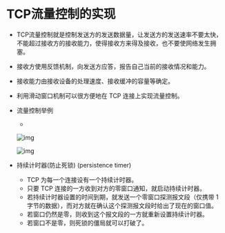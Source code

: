 # TCP流量控制的实现

- TCP流量控制就是控制发送方的发送数据量，让发送方的发送速率不要太快，不能超过接收方的接收能力，使得接收方来得及接收，也不要使网络发生拥塞。

- 接收方使用反馈机制，向发送方应答，报告自己当前的接收情况和能力。

- 接收能力由接收设备的处理速度、接收缓冲的容量等确定。

- 利用滑动窗口机制可以很方便地在 TCP 连接上实现流量控制。

- 流量控制举例

  - 

    ![img](https://mubu.com/document_image/c242365a-7172-4d62-91e4-e8493bb19681-4644403.jpg)

    ![img](https://mubu.com/document_image/4d31cd0a-afdf-48bd-b15b-874e16c16b32-4644403.jpg)

- 持续计时器(防止死锁) (persistence timer)

  - TCP 为每一个连接设有一个持续计时器。
  - 只要 TCP 连接的一方收到对方的零窗口通知，就启动持续计时器。
  - 若持续计时器设置的时间到期，就发送一个零窗口探测报文段（仅携带 1 字节的数据），而对方就在确认这个探测报文段时给出了现在的窗口值。
  - 若窗口仍然是零，则收到这个报文段的一方就重新设置持续计时器。
  - 若窗口不是零，则死锁的僵局就可以打破了。